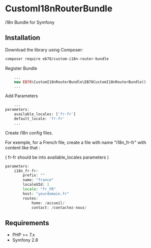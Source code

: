 # CustomI18nRouterBundle

i18n Bundle for Symfony

## Installation

Download the library using Composer:

```bash
composer require eb78/custom-i18n-router-bundle
```

Register Bundle

```php
    ...
    new EB78\CustomI18nRouterBundle\EB78CustomI18nRouterBundle()
    ...
```

Add Parameters

```php
    ...
parameters:
    available_locales: ['fr-fr']
    default_locale: 'fr-fr'
    ...
```

Create i18n config files.

For exemple, for a French file, create a file with name "i18n_fr-fr"
 with content like that :

( fr-fr should be into available_locales parameters )


```php
parameters:
    i18n_fr-fr:
        prefix: ""
        name: "france"
        localeUId: 1
        locale: "fr_FR"
        host: "yourdomain.fr"
        routes:
            home: /accueil/
            contact: /contactez-nous/
```



## Requirements

* PHP >= 7.x
* Symfony 2.8
